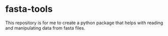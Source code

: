 # fasta-tools
This repository is for me to create a python package that helps with reading and manipulating data from fasta files.
